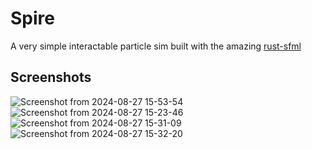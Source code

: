 # Spire
A very simple interactable particle sim built with the amazing [rust-sfml](https://github.com/jeremyletang/rust-sfml/tree/master)

## Screenshots
![Screenshot from 2024-08-27 15-53-54](https://github.com/user-attachments/assets/b97045cc-d954-4df1-96c1-22b739398cad)
![Screenshot from 2024-08-27 15-23-46](https://github.com/user-attachments/assets/7bc85bf2-baf7-4fc9-8c1a-a29454bfb0b8)
![Screenshot from 2024-08-27 15-31-09](https://github.com/user-attachments/assets/daf52ae0-6aa9-4c9f-8030-a82fd2ea93d8)
![Screenshot from 2024-08-27 15-32-20](https://github.com/user-attachments/assets/ab1aabf0-83bb-4c85-92a4-64212908900a)
